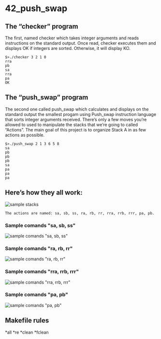 # 42_push_swap

## The “checker” program
The first, named checker which takes integer arguments and reads instructions on
the standard output. Once read, checker executes them and displays OK if integers
are sorted. Otherwise, it will display KO.
```
$>./checker 3 2 1 0
rra
pb
sa
rra
pa
OK
```
## The “push_swap” program
The second one called push_swap which calculates and displays on the standard
output the smallest progam using Push_swap instruction language that sorts integer arguments received.
There’s only a few moves you’re allowed to used to manipulate the stacks that we’re going to called “Actions”. The main goal of this project is to organize Stack A in as few actions as possible.

```
$>./push_swap 2 1 3 6 5 8
sa
pb
pb
pb
sa
pa
pa
pa
```

## Here’s how they all work:

![sample stacks](https://miro.medium.com/max/700/1*rXKk8juFHQaLzI-uJyEVog.png)

```
The actions are named: sa, sb, ss, ra, rb, rr, rra, rrb, rrr, pa, pb.
```

### Sample comands "sa, sb, ss"
![sample comands "sa, sb, ss"](https://miro.medium.com/max/700/1*dAHbFo-fEko25X-C8CVeKw.png)

### Sample comands "ra, rb, rr"
![sample comands "ra, rb, rr"](https://miro.medium.com/max/700/1*Iji-cUJbgJ1BRmLjT9Qqkw.png)

### Sample comands "rra, rrb, rrr"
![sample comands "rra, rrb, rrr"](https://miro.medium.com/max/700/1*v8rjNThxCvEIkbDNjomCZg.png)

### Sample comands "pa, pb"
![sample comands "pa, pb"](https://miro.medium.com/max/700/1*kE_2S1E4IoJxRF4eVt6TAQ.png)

## Makefile rules
*all
*re
*clean
*fclean
